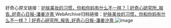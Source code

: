 好奇心原文链接：[护肤美妆的习惯，你和你妈有什么不一样？ | 好奇心研究所_报告_好奇心日报-潘姜汐熹 ](https://www.qdaily.com/articles/12492.html)
WebArchive归档链接：[护肤美妆的习惯，你和你妈有什么不一样？ | 好奇心研究所_报告_好奇心日报-潘姜汐熹 ](http://web.archive.org/web/20190623172737/https://www.qdaily.com/articles/12492.html)
![image](http://ww3.sinaimg.cn/large/007d5XDply1g3x2pbahupj30u02jpas2)